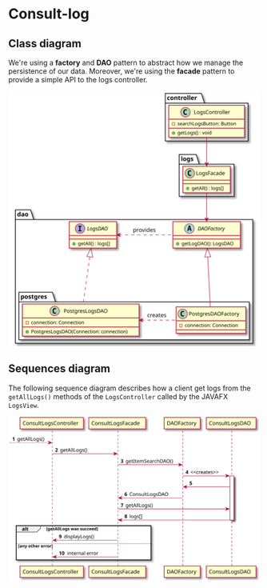 # Consult-log

## Class diagram
We're using a **factory** and **DAO** pattern to abstract how we manage the persistence of our data.
Moreover, we're using the **facade** pattern to provide a simple API to the logs controller.

![Consult log class diagram](./consult-log-class-diagram.svg)


## Sequences diagram

The following sequence diagram describes how a client get logs from the `getAllLogs()` methods of the
`LogsController` called by the JAVAFX `LogsView`.

![Consult log sequence diagram](./consult-log-sequence-diagram.svg)

